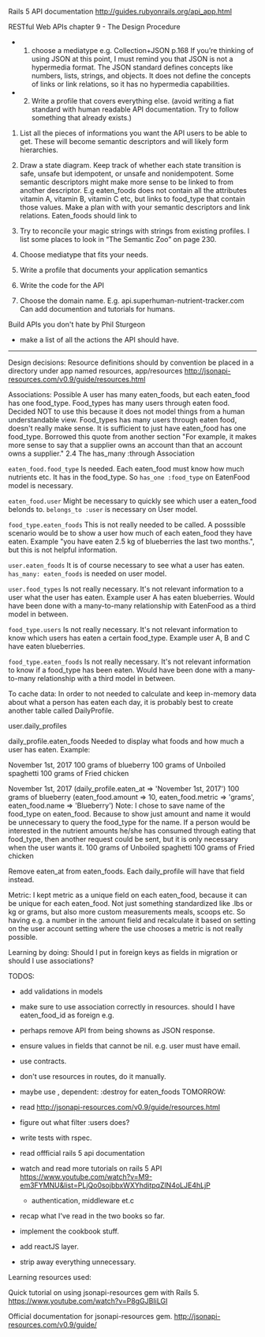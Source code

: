 Rails 5 API documentation
http://guides.rubyonrails.org/api_app.html


RESTful Web APIs chapter 9 - The Design Procedure

- 1. choose a mediatype e.g. Collection+JSON 
  p.168 If you’re thinking of using JSON at this point, I must remind you that JSON is not a
  hypermedia format. The JSON standard defines concepts like numbers, lists, strings,
  and objects. It does not define the concepts of links or link relations, so it has no hypermedia
  capabilities.
- 2. Write a profile that covers everything else. (avoid writing a fiat standard with human readable API documentation. Try to follow something that already exists.)

1. List all the pieces of informations you want the API users to be able to get. These will become semantic descriptors and will likely form hierarchies.

2. Draw a state diagram.
Keep track of whether each state transition is safe, unsafe but idempotent,
or unsafe and nonidempotent.
Some semantic descriptors might make more sense to be linked to from another descriptor. E.g eaten_foods does not contain all the attributes vitamin A, vitamin B, vitamin C etc, but links to food_type that contain those values.
Make a plan with with your semantic descriptors and link relations.
Eaten_foods should link to 


3. Try to reconcile your magic strings with strings from existing profiles. I list some
places to look in “The Semantic Zoo” on page 230.

4. Choose mediatype that fits your needs.

5. Write a profile that documents your application semantics

6. Write the code for the API

7. Choose the domain name. E.g. api.superhuman-nutrient-tracker.com
Can add documention and tutorials for humans.


Build APIs you don't hate by Phil Sturgeon
- make a list of all the actions the API should have. 



----------------

Design decisions:
Resource definitions should by convention be placed in a directory under app named resources, app/resources
http://jsonapi-resources.com/v0.9/guide/resources.html

Associations:
Possible
A user has many eaten_foods, but each eaten_food has one food_type.
Food_types has many users through eaten food.
Decided NOT to use this because it does not model things from a human understandable view.
Food_types has many users through eaten food, doesn't really make sense. It is sufficient to just have eaten_food has one food_type. Borrowed this quote from another section "For example, it makes more sense to say that a supplier owns an account than that an account owns a supplier."
2.4 The has_many :through Association

`eaten_food.food_type`
Is needed. Each eaten_food must know how much nutrients etc. It has in the food_type.
So `has_one :food_type` on EatenFood model is necessary.

`eaten_food.user`
Might be necessary to quickly see which user a eaten_food belonds to.
`belongs_to :user` is necessary on User model.

`food_type.eaten_foods`
This is not really needed to be called.
A posssible scenario would be to show a user how much of each eaten_food they have eaten.
Example "you have eaten 2.5 kg of blueberries the last two months.", but this is not helpful information.

`user.eaten_foods`
It is of course necessary to see what a user has eaten.
`has_many: eaten_foods` is needed on user model.

`user.food_types`
Is not really necessary. It's not relevant information to a user what the user has eaten.
Example user A has eaten blueberries.
Would have been done with a many-to-many relationship with EatenFood as a third model in between.

`food_type.users`
Is not really necessary. It's not relevant information to know which users has eaten a certain food_type. Example user A, B and C have eaten blueberries.

`food_type.eaten_foods`
Is not really necessary. It's not relevant information to know if a food_type has been eaten.
Would have been done with a many-to-many relationship with a third model in between.

To cache data:
In order to not needed to calculate and keep in-memory data about what a person has eaten each day, it is probably best to create another table called DailyProfile.

user.daily_profiles


daily_profile.eaten_foods
Needed to display what foods and how much a user has eaten.
Example:

November 1st, 2017
100 grams of blueberry
100 grams of Unboiled spaghetti
100 grams of Fried chicken

November 1st, 2017 (daily_profile.eaten_at => 'November 1st, 2017')
100 grams of blueberry (eaten_food.amount => 10, eaten_food.metric => 'grams', eaten_food.name => 'Blueberry') Note: I chose to save name of the food_type on eaten_food. Because to show just amount and name it would be unnecessary to query the food_type for the name. If a person would be interested in the nutrient amounts he/she has consumed through eating that food_type, then another request could be sent, but it is only necessary when the user wants it.
100 grams of Unboiled spaghetti
100 grams of Fried chicken

Remove eaten_at from eaten_foods. Each daily_profile will have that field instead.

Metric:
I kept metric as a unique field on each eaten_food, because it can be unique for each eaten_food. Not just something standardized like .lbs or kg or grams, but also more custom measurements meals, scoops etc.
So having e.g. a number in the :amount field and recalculate it based on setting on the user account setting where the use chooses a metric is not really possible.

Learning by doing:
Should I put in foreign keys as fields in migration or should I use associations?

TODOS:
- add validations in models
- make sure to use association correctly in resources. should I have eaten_food_id as foreign e.g.
- perhaps remove API from being showns as JSON response.
- ensure values in fields that cannot be nil. e.g. user must have email.
- use contracts.
- don't use resources in routes, do it manually.
- maybe use , dependent: :destroy for eaten_foods
TOMORROW:
- read http://jsonapi-resources.com/v0.9/guide/resources.html
- figure out what filter :users does?
- write tests with rspec.

- read offficial rails 5 api documentation
- watch and read more tutorials on rails 5 API https://www.youtube.com/watch?v=M9-em3FYMNU&list=PLjQo0sojbbxWXYhditpqZlN4oLJE4hLjP
  - authentication, middleware et.c

- recap what I've read in the two books so far.
- implement the cookbook stuff.

- add reactJS layer.
- strip away everything unnecessary.


Learning resources used:

Quick tutorial on using jsonapi-resources gem with Rails 5.
https://www.youtube.com/watch?v=P8gGJBIiLGI

Official documentation for jsonapi-resources gem.
http://jsonapi-resources.com/v0.9/guide/

